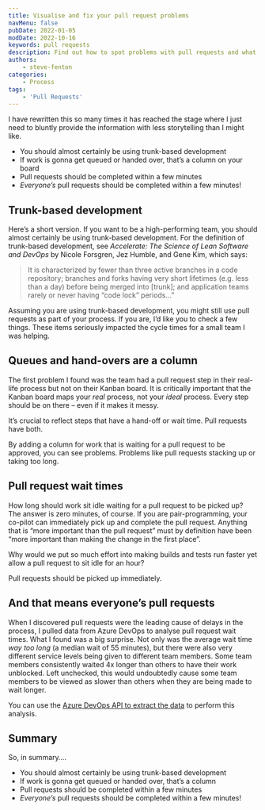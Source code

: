 ```yaml
---
title: Visualise and fix your pull request problems
navMenu: false
pubDate: 2022-01-05
modDate: 2022-10-16
keywords: pull requests
description: Find out how to spot problems with pull requests and what to do to fix them.
authors:
    - steve-fenton
categories:
    - Process
tags:
    - 'Pull Requests'
---
```


I have rewritten this so many times it has reached the stage where I just need to bluntly provide the information with less storytelling than I might like.

- You should almost certainly be using trunk-based development
- If work is gonna get queued or handed over, that’s a column on your board
- Pull requests should be completed within a few minutes
- *Everyone’s* pull requests should be completed within a few minutes!

## Trunk-based development

Here’s a short version. If you want to be a high-performing team, you should almost certainly be using trunk-based development. For the definition of trunk-based development, see *Accelerate: The Science of Lean Software and DevOps* by Nicole Forsgren, Jez Humble, and Gene Kim, which says:

> It is characterized by fewer than three active branches in a code repository; branches and forks having very short lifetimes (e.g. less than a day) before being merged into \[trunk\]; and application teams rarely or never having “code lock” periods…”

Assuming you are using trunk-based development, you might still use pull requests as part of your process. If you are, I’d like you to check a few things. These items seriously impacted the cycle times for a small team I was helping.

## Queues and hand-overs are a column

The first problem I found was the team had a pull request step in their real-life process but not on their Kanban board. It is critically important that the Kanban board maps your *real* process, not your *ideal* process. Every step should be on there – even if it makes it messy.

It’s crucial to reflect steps that have a hand-off or wait time. Pull requests have both.

By adding a column for work that is waiting for a pull request to be approved, you can see problems. Problems like pull requests stacking up or taking too long.

## Pull request wait times

How long should work sit idle waiting for a pull request to be picked up? The answer is zero minutes, of course. If you are pair-programming, your co-pilot can immediately pick up and complete the pull request. Anything that is “more important than the pull request” must by definition have been “more important than making the change in the first place”.

Why would we put so much effort into making builds and tests run faster yet allow a pull request to sit idle for an hour?

Pull requests should be picked up immediately.

## And that means everyone’s pull requests

When I discovered pull requests were the leading cause of delays in the process, I pulled data from Azure DevOps to analyse pull request wait times. What I found was a big surprise. Not only was the average wait time *way too long* (a median wait of 55 minutes), but there were also very different service levels being given to different team members. Some team members consistently waited 4x longer than others to have their work unblocked. Left unchecked, this would undoubtedly cause some team members to be viewed as slower than others when they are being made to wait longer.

You can use the [Azure DevOps API to extract the data](/blog/2021/11/query-pull-request-history-in-azure-devops-with-powershell-and-the-rest-api/) to perform this analysis.

## Summary

So, in summary….

- You should almost certainly be using trunk-based development
- If work is gonna get queued or handed over, that’s a column
- Pull requests should be completed within a few minutes
- *Everyone’s* pull requests should be completed within a few minutes!